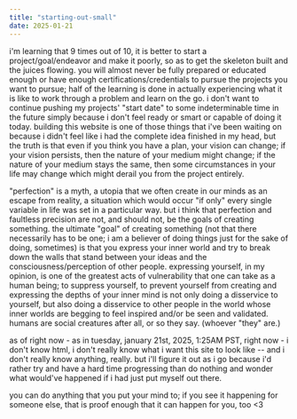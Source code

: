 ```yaml
---
title: "starting-out-small"
date: 2025-01-21
---
```


i'm learning that 9 times out of 10, it is better to start a project/goal/endeavor and make it poorly, so as to get the skeleton built and the juices flowing. you will almost never be fully prepared or educated enough or have enough certifications/credentials to pursue the projects you want to pursue; half of the learning is done in actually experiencing what it is like to work through a problem and learn on the go. i don't want to continue pushing my projects' "start date" to some indeterminable time in the future simply because i don't feel ready or smart or capable of doing it today. building this website is one of those things that i've been waiting on because i didn't feel like i had the complete idea finished in my head, but the truth is that even if you think you have a plan, your vision can change; if your vision persists, then the nature of your medium might change; if the nature of your medium stays the same, then some circumstances in your life may change which might derail you from the project entirely.

"perfection" is a myth, a utopia that we often create in our minds as an escape from reality, a situation which would occur "if only" every single variable in life was set in a particular way. but i think that perfection and faultless precision are not, and should not, be the goals of creating something. the ultimate "goal" of creating something (not that there necessarily has to be one; i am a believer of doing things just for the sake of doing, sometimes) is that you express your inner world and try to break down the walls that stand between your ideas and the consciousness/perception of other people. expressing yourself, in my opinion, is one of the greatest acts of vulnerability that one can take as a human being; to suppress yourself, to prevent yourself from creating and expressing the depths of your inner mind is not only doing a disservice to yourself, but also doing a disservice to other people in the world whose inner worlds are begging to feel inspired and/or be seen and validated. humans are social creatures after all, or so they say. (whoever "they" are.)

as of right now - as in tuesday, january 21st, 2025, 1:25AM PST, right now - i don't know html, i don't really know what i want this site to look like -- and i don't really know anything, really. but i'll figure it out as i go because i'd rather try and have a hard time progressing than do nothing and wonder what would've happened if i had just put myself out there. 

you can do anything that you put your mind to; if you see it happening for someone else, that is proof enough that it can happen for you, too <3
